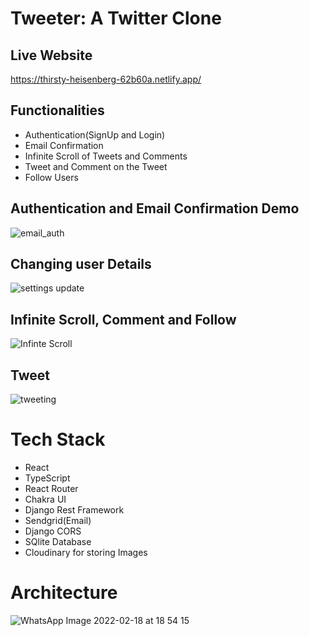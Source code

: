# Tweeter: A Twitter Clone

## Live Website
https://thirsty-heisenberg-62b60a.netlify.app/

## Functionalities
+ Authentication(SignUp and Login)
+ Email Confirmation
+ Infinite Scroll of Tweets and Comments
+ Tweet and Comment on the Tweet
+ Follow Users


## Authentication and Email Confirmation Demo
![email_auth](https://github.com/himanshuc11/Deployed-Tweeter/blob/master/email_auth.gif)

## Changing user Details
![settings update](https://user-images.githubusercontent.com/80830461/154687172-7587966a-ed95-4045-8048-281da5dbad79.gif)

## Infinite Scroll, Comment and Follow
![Infinte Scroll](https://github.com/himanshuc11/Deployed-Tweeter/blob/master/infinite%20scroll%20.gif)

## Tweet
![tweeting](https://user-images.githubusercontent.com/80830461/154687118-ab7e8ebe-bb1e-438d-b9f7-31ac0577aea8.gif)

# Tech Stack
+ React
+ TypeScript
+ React Router
+ Chakra UI
+ Django Rest Framework
+ Sendgrid(Email)
+ Django CORS
+ SQlite Database
+ Cloudinary for storing Images

# Architecture
![WhatsApp Image 2022-02-18 at 18 54 15](https://user-images.githubusercontent.com/80830461/154700271-a2ef5260-ab8b-4bb5-9b8b-fa6d62e2aeff.jpeg)

